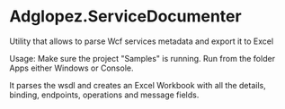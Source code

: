 Adglopez.ServiceDocumenter
==========================

Utility that allows to parse Wcf services metadata and export it to Excel

Usage:
Make sure the project "Samples" is running.
Run from the folder Apps either Windows or Console.

It parses the wsdl and creates an Excel Workbook with all the details, binding, endpoints, operations and message fields.
